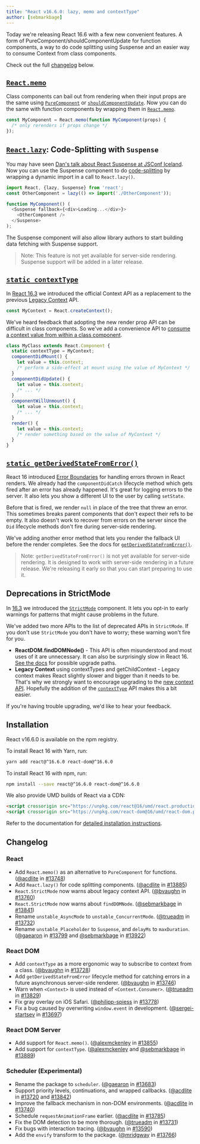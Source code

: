 ```yaml
---
title: "React v16.6.0: lazy, memo and contextType"
author: [sebmarkbage]
---
```


Today we're releasing React 16.6 with a few new convenient features. A form of PureComponent/shouldComponentUpdate for function components, a way to do code splitting using Suspense and an easier way to consume Context from class components.

Check out the full [changelog](#changelog) below.

## [`React.memo`](/docs/react-api.html#reactmemo)

Class components can bail out from rendering when their input props are the same using [`PureComponent`](/docs/react-api.html#reactpurecomponent) or [`shouldComponentUpdate`](/docs/react-component.html#shouldcomponentupdate). Now you can do the same with function components by wrapping them in [`React.memo`](/docs/react-api.html#reactmemo).

```js
const MyComponent = React.memo(function MyComponent(props) {
  /* only rerenders if props change */
});
```

## [`React.lazy`](/docs/code-splitting.html#reactlazy): Code-Splitting with `Suspense`

You may have seen [Dan's talk about React Suspense at JSConf Iceland](/blog/2018/03/01/sneak-peek-beyond-react-16.html). Now you can use the Suspense component to do [code-splitting](/docs/code-splitting.html#reactlazy) by wrapping a dynamic import in a call to `React.lazy()`.

```js
import React, {lazy, Suspense} from 'react';
const OtherComponent = lazy(() => import('./OtherComponent'));

function MyComponent() (
  <Suspense fallback={<div>Loading...</div>}>
    <OtherComponent />
  </Suspense>
);
```

The Suspense component will also allow library authors to start building data fetching with Suspense support.

> Note: This feature is not yet available for server-side rendering. Suspense support will be added in a later release.

## [`static contextType`](/docs/context.html#classcontexttype)

In [React 16.3](/blog/2018/03/29/react-v-16-3.html) we introduced the official Context API as a replacement to the previous [Legacy Context](/docs/legacy-context.html) API.

```js
const MyContext = React.createContext();
```

We've heard feedback that adopting the new render prop API can be difficult in class components. So we've add a convenience API to [consume a context value from within a class component](/docs/context.html#classcontexttype).

```js
class MyClass extends React.Component {
  static contextType = MyContext;
  componentDidMount() {
    let value = this.context;
    /* perform a side-effect at mount using the value of MyContext */
  }
  componentDidUpdate() {
    let value = this.context;
    /* ... */
  }
  componentWillUnmount() {
    let value = this.context;
    /* ... */
  }
  render() {
    let value = this.context;
    /* render something based on the value of MyContext */
  }
}
```

## [`static getDerivedStateFromError()`](/docs/react-component.html#static-getderivedstatefromerror)

React 16 introduced [Error Boundaries](/blog/2017/07/26/error-handling-in-react-16.html) for handling errors thrown in React renders. We already had the `componentDidCatch` lifecycle method which gets fired after an error has already happened. It's great for logging errors to the server. It also lets you show a different UI to the user by calling `setState`.

Before that is fired, we render `null` in place of the tree that threw an error. This sometimes breaks parent components that don't expect their refs to be empty. It also doesn't work to recover from errors on the server since the `Did` lifecycle methods don't fire during server-side rendering.

We've adding another error method that lets you render the fallback UI before the render completes. See the docs for [`getDerivedStateFromError()`](/docs/react-component.html#static-getderivedstatefromerror).

> Note: `getDerivedStateFromError()` is not yet available for server-side rendering. It is designed to work with server-side rendering in a future release. We're releasing it early so that you can start preparing to use it.

## Deprecations in StrictMode

In [16.3](/blog/2018/03/29/react-v-16-3.html#strictmode-component) we introduced the [`StrictMode`](/docs/strict-mode.html) component. It lets you opt-in to early warnings for patterns that might cause problems in the future.

We've added two more APIs to the list of deprecated APIs in `StrictMode`. If you don't use `StrictMode` you don't have to worry; these warning won't fire for you.

* __ReactDOM.findDOMNode()__ - This API is often misunderstood and most uses of it are unnecessary. It can also be surprisingly slow in React 16. [See the docs](/docs/strict-mode.html#warning-about-deprecated-finddomnode-usage) for possible upgrade paths.
* __Legacy Context__ using contextTypes and getChildContext - Legacy context makes React slightly slower and bigger than it needs to be. That's why we strongly want to encourage upgrading to the [new context API](/docs/context.html). Hopefully the addition of the [`contextType`](/docs/context.html#classcontexttype) API makes this a bit easier.

If you're having trouble upgrading, we'd like to hear your feedback.

## Installation

React v16.6.0 is available on the npm registry.

To install React 16 with Yarn, run:

```bash
yarn add react@^16.6.0 react-dom@^16.6.0
```

To install React 16 with npm, run:

```bash
npm install --save react@^16.6.0 react-dom@^16.6.0
```

We also provide UMD builds of React via a CDN:

```html
<script crossorigin src="https://unpkg.com/react@16/umd/react.production.min.js"></script>
<script crossorigin src="https://unpkg.com/react-dom@16/umd/react-dom.production.min.js"></script>
```

Refer to the documentation for [detailed installation instructions](/docs/installation.html).

## Changelog

### React

* Add `React.memo()` as an alternative to `PureComponent` for functions. ([@acdlite](https://github.com/acdlite) in [#13748](https://github.com/facebook/react/pull/13748))
* Add `React.lazy()` for code splitting components. ([@acdlite](https://github.com/acdlite) in [#13885](https://github.com/facebook/react/pull/13885))
* `React.StrictMode` now warns about legacy context API. ([@bvaughn](https://github.com/bvaughn) in [#13760](https://github.com/facebook/react/pull/13760))
* `React.StrictMode` now warns about `findDOMNode`. ([@sebmarkbage](https://github.com/sebmarkbage) in [#13841](https://github.com/facebook/react/pull/13841))
* Rename `unstable_AsyncMode` to `unstable_ConcurrentMode`. ([@trueadm](https://github.com/trueadm) in [#13732](https://github.com/facebook/react/pull/13732))
* Rename `unstable_Placeholder` to `Suspense`, and `delayMs` to `maxDuration`. ([@gaearon](https://github.com/gaearon) in [#13799](https://github.com/facebook/react/pull/13799) and [@sebmarkbage](https://github.com/sebmarkbage) in [#13922](https://github.com/facebook/react/pull/13922))

### React DOM

* Add `contextType` as a more ergonomic way to subscribe to context from a class. ([@bvaughn](https://github.com/bvaughn) in [#13728](https://github.com/facebook/react/pull/13728))
* Add `getDerivedStateFromError` lifecycle method for catching errors in a future asynchronous server-side renderer. ([@bvaughn](https://github.com/bvaughn) in [#13746](https://github.com/facebook/react/pull/13746))
* Warn when `<Context>` is used instead of `<Context.Consumer>`. ([@trueadm](https://github.com/trueadm) in [#13829](https://github.com/facebook/react/pull/13829))
* Fix gray overlay on iOS Safari. ([@philipp-spiess](https://github.com/philipp-spiess) in [#13778](https://github.com/facebook/react/pull/13778))
* Fix a bug caused by overwriting `window.event` in development. ([@sergei-startsev](https://github.com/sergei-startsev) in [#13697](https://github.com/facebook/react/pull/13697))

### React DOM Server

* Add support for `React.memo()`. ([@alexmckenley](https://github.com/alexmckenley) in [#13855](https://github.com/facebook/react/pull/13855))
* Add support for `contextType`. ([@alexmckenley](https://github.com/alexmckenley) and [@sebmarkbage](https://github.com/sebmarkbage) in [#13889](https://github.com/facebook/react/pull/13889))

### Scheduler (Experimental)

* Rename the package to `scheduler`. ([@gaearon](https://github.com/gaearon) in [#13683](https://github.com/facebook/react/pull/13683))
* Support priority levels, continuations, and wrapped callbacks. ([@acdlite](https://github.com/acdlite) in [#13720](https://github.com/facebook/react/pull/13720) and [#13842](https://github.com/facebook/react/pull/13842))
* Improve the fallback mechanism in non-DOM environments. ([@acdlite](https://github.com/acdlite) in [#13740](https://github.com/facebook/react/pull/13740))
* Schedule `requestAnimationFrame` earlier. ([@acdlite](https://github.com/acdlite) in [#13785](https://github.com/facebook/react/pull/13785))
* Fix the DOM detection to be more thorough. ([@trueadm](https://github.com/trueadm) in [#13731](https://github.com/facebook/react/pull/13731))
* Fix bugs with interaction tracing. ([@bvaughn](https://github.com/bvaughn) in [#13590](https://github.com/facebook/react/pull/13590))
* Add the `envify` transform to the package. ([@mridgway](https://github.com/mridgway) in [#13766](https://github.com/facebook/react/pull/13766))

